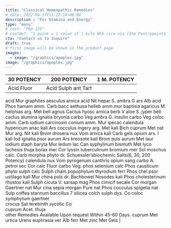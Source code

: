 ```yaml
---
title: "Classical Homeopathic Remedies"
# date: 2022-04-17T11:22:16+06:00
description : "For Stamina and Energy"
type: "menu"
# cost: "Php 125"
# costdef: "1 point = 1 value of 1 kilo NFA rice via [the Pantrypoints system](https://pantrypoints.com)"
cta: "Contact us to Inquire"
draft: true
# first image will be shown in the product page
images:
  - image: "/graphics/apoplex.jpg"
image: "/graphics/apoplex.jpg"
---
```




30 POTENCY | 200 POTENCY | 1 M. POTENCY
--- | --- | ---
Acid Fluor | Acid Sulph	ant Tart
acid Mur	graphites	aesculus	arnica
acid Nit	hepar S.	ambra G	ars Alb
acid Phos	hamam	amm. Carb	bacc
aethusa	helleb	amm.mur	baptisia
agaricus M.	helonias	arg. Met	bell
agnus Cactus	hyosc	arnica	berb V
aloe S.	jyper	bell	cactus
alumina	ignatia	bryonia	carbo Veg
ambra G.	insulin	carbo Veg	coloc
amm. Carb	iodium	carcinosin	conium
amm. Mur	ipecac	calendula	hypericum
anac	kali Ars	cocculus	ingery
arg. Met	kali Bich	cuprum Met	nat Mur
arg. Nit	kali Brom	drosera	nux Vom
arnica	kali Carb	gels	opium
ars. I	kali Iod	ignatia	psor
aurum Ars	kreosote	kali Brom	puls
aurum Met	laur	iodium	staph
baryta Mur	ledum	lac Can	syphylinum
bismuth Met	lyco	lachesis	thuja
borax	mer Cor	lyssin	tuberculinum
bromium	mer Sol	moschus	
calc. Carb	morphia	phyto	dr. Schuessler’sbiochemic Salts(6, 30, 200 Potency)
calendula	nux Vom	pyrogenum
canthris	opium	sang
carbo A.	petrol	sec Cor	calc Fluor
carbo Veg.	phos	selenium	calc Phos
causticum	phyto	sulph	calc Sulph
cham	popophylum	thyrodium	ferr Phos
chel	psor	ustilago	kali Mur
china	puls	dr. Bachbowel Nosodes	kali Phos
cholesterinum	rhustox	kali Sulph
cicuta V.	sarsap	mag Phos
cimicif	secale Cor	morgan Gaertner	nat Mur
cina	sepia	morgan Pure	nat Phos
cocculus	spigelia		nat Sulp
coffea	stannum	baccillus 7	silicea
colch	sulph	dys. Co	
coloc	symphytum	gaertner	
crocus Sat	terebinth	sycotic Co	
cuprum Acet.	thuja	
other Remedies Available Upon
request Within 45-60 Days.
cuprum Met	urtica Urens
euphrasia	ver Alb
ferr Met	zinc Met
Gels | 